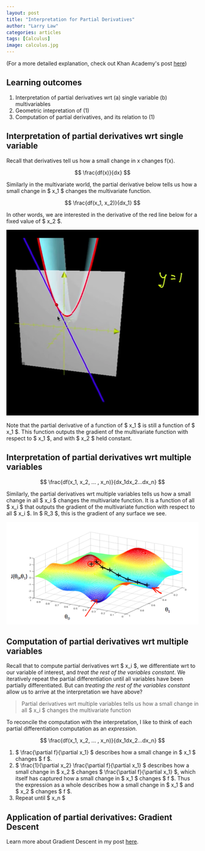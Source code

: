 ```yaml
---
layout: post
title: "Interpretation for Partial Derivatives"
author: "Larry Law"
categories: articles
tags: [Calculus]
image: calculus.jpg
---
```


(For a more detailed explanation, check out Khan Academy's post [here](https://www.khanacademy.org/math/multivariable-calculus/multivariable-derivatives/partial-derivative-and-gradient-articles/a/introduction-to-partial-derivatives))

## Learning outcomes
1. Interpretation of partial derivatives wrt (a) single variable (b) multivariables
2. Geometric intepretation of (1)
3. Computation of partial derivatives, and its relation to (1)

## Interpretation of partial derivatives wrt single variable
Recall that derivatives tell us how a small change in x changes f(x).

$$ \frac{df(x)}{dx} $$

Similarly in the multivariate world, the partial derivative below tells us how a small change in \$ x_1 \$ changes the multivariate function. 

$$ \frac{df(x_1, x_2)}{dx_1} $$ 

In other words, we are interested in the derivative of the red line below for a fixed value of \$ x_2 \$.

![Geometric interpretation of partial derivative of a single variable](/assets/img/2019-12-09-partial-derivatives/partial-derivative-sv.jpg)

Note that the partial derivative of a function of \$ x_1 \$ is still a function of \$ x_1 \$. This function outputs the gradient of the multivariate function with respect to \$ x_1 \$, and with \$ x_2 \$ held constant. 

## Interpretation of partial derivatives wrt multiple variables

$$ \frac{df(x_1, x_2, ... , x_n)}{dx_1dx_2...dx_n} $$

Similarly, the partial derivatives wrt multiple variables tells us how a small change in all \$ x_i \$ changes the multivariate function. It is a function of all \$ x_i \$ that outputs the gradient of the multivariate function with respect to all \$ x_i \$. In \$ R_3 \$, this is the gradient of any surface we see.

![Geometric interpretation of partial derivative of a two variables](/assets/img/2019-12-09-partial-derivatives/gradient-descent-3d.jpg)

## Computation of partial derivatives wrt multiple variables
Recall that to compute partial derivatives wrt \$ x_i \$, we differentiate wrt to our variable of interest, and _treat the rest of the variables constant_. We iteratively repeat the partial differentiation until all variables have been partially differentiated. But can _treating the rest of the variables constant_ allow us to arrive at the interpretation we have above?

> Partial derivatives wrt multiple variables tells us how a small change in all \$ x_i \$ changes the multivariate function

To reconcile the computation with the interpretation, I like to think of each partial differentiation computation as an _expression._

$$ \frac{df(x_1, x_2, ... , x_n)}{dx_1dx_2...dx_n} $$

1. \$ \frac{\partial f}{\partial x_1} \$ describes how a small change in \$ x_1 \$ changes \$ f \$.
2. \$ \frac{1}{\partial x_2} \frac{\partial f}{\partial x_1} \$ describes how a small change in \$ x_2 \$ changes \$ \frac{\partial f}{\partial x_1} \$, which itself has captured how a small change in \$ x_1 \$ changes \$ f \$. Thus the expression as a whole describes how a small change in \$ x_1 \$ and \$ x_2 \$ changes \$ f \$.
3. Repeat until \$ x_n \$

## Application of partial derivatives: Gradient Descent
Learn more about Gradient Descent in my post [here](./gradient-descent.html).
